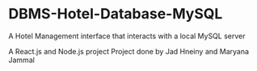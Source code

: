 # DBMS-Hotel-Database-MySQL
A Hotel Management interface that interacts with a local MySQL server
 
A React.js and Node.js project
Project done by Jad Hneiny and Maryana Jammal
